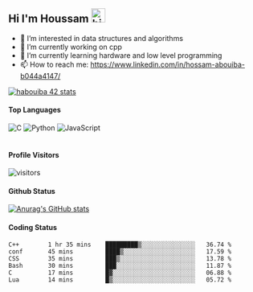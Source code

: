 ## Hi I'm Houssam <img src="https://user-images.githubusercontent.com/1303154/88677602-1635ba80-d120-11ea-84d8-d263ba5fc3c0.gif" width="28px" alt="hi">

- 👀 I’m interested in data structures and algorithms
- 🔭 I’m currently working on cpp
- 🌱 I’m currently learning hardware and low level programming
- 📫 How to reach me: https://www.linkedin.com/in/hossam-abouiba-b044a4147/

[![habouiba 42 stats](https://badge.mediaplus.ma/greenbinary/habouiba)](https://github.com/oakoudad/badge42)

#### Top Languages

![C](https://img.shields.io/badge/c-%2300599C.svg?style=for-the-badge&logo=c&logoColor=white)
![Python](https://img.shields.io/badge/python-%2314354C.svg?style=for-the-badge&logo=python&logoColor=white)
![JavaScript](https://img.shields.io/badge/javascript-%23323330.svg?style=for-the-badge&logo=javascript&logoColor=%23F7DF1E)
<br />
<br />
#### Profile Visitors
![visitors](https://visitor-badge.glitch.me/badge?page_id=project-HOSSAM.project-HOSSAM)

#### Github Status
[![Anurag's GitHub stats](https://github-readme-stats.vercel.app/api?username=0xPride&theme=tokyonight)](https://github.com/anuraghazra/github-readme-stats)

#### Coding Status
<!--START_SECTION:waka-->

```text
C++        1 hr 35 mins    █████████▒░░░░░░░░░░░░░░░   36.74 %
conf       45 mins         ████▒░░░░░░░░░░░░░░░░░░░░   17.59 %
CSS        35 mins         ███▒░░░░░░░░░░░░░░░░░░░░░   13.78 %
Bash       30 mins         ███░░░░░░░░░░░░░░░░░░░░░░   11.87 %
C          17 mins         █▓░░░░░░░░░░░░░░░░░░░░░░░   06.88 %
Lua        14 mins         █▒░░░░░░░░░░░░░░░░░░░░░░░   05.72 %
```

<!--END_SECTION:waka-->
